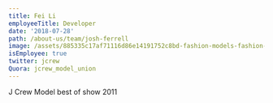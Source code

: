 ```yaml
---
title: Fei Li
employeeTitle: Developer
date: '2018-07-28'
path: /about-us/team/josh-ferrell
image: /assets/885335c17af71116d86e14191752c8bd-fashion-models-fashion-men.jpg
isEmployee: true
twitter: jcrew
Quora: jcrew_model_union
---
```

J Crew Model best of show 2011
